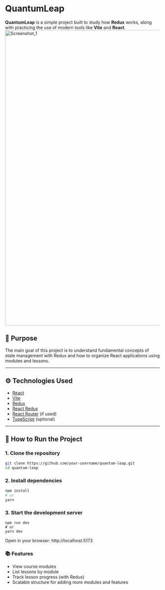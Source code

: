 # QuantumLeap

**QuantumLeap** is a simple project built to study how **Redux** works, along with practicing the use of modern tools like **Vite** and **React**.
<img width="958" alt="Screenshot_1" src="https://github.com/user-attachments/assets/459d6027-32bf-4934-bb5e-c6cd6e97633f" />


## 🧠 Purpose

The main goal of this project is to understand fundamental concepts of state management with Redux and how to organize React applications using modules and lessons.

---

## ⚙️ Technologies Used

- [React](https://reactjs.org/)
- [Vite](https://vitejs.dev/)
- [Redux](https://redux.js.org/)
- [React Redux](https://react-redux.js.org/)
- [React Router](https://reactrouter.com/) (if used)
- [TypeScript](https://www.typescriptlang.org/) (optional)

---

## 🚀 How to Run the Project

### 1. Clone the repository

```bash
git clone https://github.com/your-username/quantum-leap.git
cd quantum-leap
```

### 2. Install dependencies
```bash
npm install
# or
yarn
```

### 3. Start the development server
```
npm run dev
# or
yarn dev
```
Open in your browser: http://localhost:5173

### 📚 Features
* View course modules
* List lessons by module
* Track lesson progress (with Redux)
* Scalable structure for adding more modules and features
